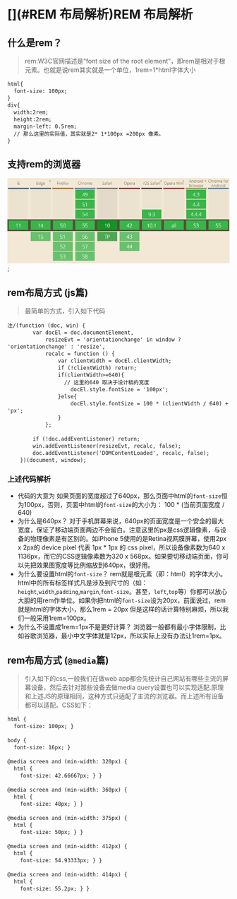 # [](#REM 布局解析)REM 布局解析

## [](#什么是rem？)什么是rem？

> rem:W3C官网描述是“font size of the root element”，即rem是相对于根元素。也就是说rem其实就是一个单位，1rem=1*html字体大小

```
html{
  font-size: 100px;
}
div{
  width:2rem;
  height:2rem;
  margin-left: 0.5rem;
  // 那么这里的实际值，其实就是2* 1*100px =200px 像素。
}

```

## [](#支持rem的浏览器)支持rem的浏览器

![rem](amWiki/images/rem.png);

## [](#rem布局方式 (js篇))rem布局方式 (js篇)

> 最简单的方式，引入如下代码

```
注/(function (doc, win) {
        var docEl = doc.documentElement,
            resizeEvt = 'orientationchange' in window ? 'orientationchange' : 'resize',
            recalc = function () {
                var clientWidth = docEl.clientWidth;
                if (!clientWidth) return;
                if(clientWidth>=640){
                  // 这里的640 取决于设计稿的宽度
                    docEl.style.fontSize = '100px';
                }else{
                    docEl.style.fontSize = 100 * (clientWidth / 640) + 'px';
                }
            };

        if (!doc.addEventListener) return;
        win.addEventListener(resizeEvt, recalc, false);
        doc.addEventListener('DOMContentLoaded', recalc, false);
    })(document, window);

```

### [](#上述代码解析)上述代码解析

*   代码的大意为
    如果页面的宽度超过了640px，那么页面中html的`font-size`恒为100px，否则，页面中html的`font-size`的大小为： 100 * (当前页面宽度 / 640)
*   为什么是640px？
    对于手机屏幕来说，640px的页面宽度是一个安全的最大宽度，保证了移动端页面两边不会留白。注意这里的px是css逻辑像素，与设备的物理像素是有区别的。如iPhone 5使用的是Retina视网膜屏幕，使用2px x 2px的 device pixel 代表 1px * 1px 的 css pixel，所以设备像素数为640 x 1136px，而它的CSS逻辑像素数为320 x 568px。如果要切移动端页面，你可以先把效果图宽度等比例缩放到640px，很好用。
*   为什么要设置html的`font-size`？
    rem就是根元素（即：html）的字体大小。html中的所有标签样式凡是涉及到尺寸的（如：`height`,`width`,`padding`,`margin`,`font-size`。甚至，`left`,`top`等）你都可以放心大胆的用rem作单位。如果你把html的`font-size`设为20px，前面说过，rem就是html的字体大小，那么1rem = 20px 但是这样的话计算特别麻烦，所以我们一般采用1rem=100px。
*   为什么不设置成1rem=1px不是更好计算？
    浏览器一般都有最小字体限制，比如谷歌浏览器，最小中文字体就是12px，所以实际上没有办法让1rem=1px。

## [](#rem布局方式 (@media篇))rem布局方式 (`@media`篇)

> 引入如下的css,一般我们在做web app都会先统计自己网站有哪些主流的屏幕设备，然后去针对那些设备去做media query设置也可以实现适配.原理和上述JS的原理相同，这种方式只适配了主流的浏览器。而上述所有设备都可以适配。CSS如下：

```
html {
  font-size: 100px; }

body {
  font-size: 16px; }

@media screen and (min-width: 320px) {
  html {
    font-size: 42.66667px; } }

@media screen and (min-width: 360px) {
  html {
    font-size: 48px; } }

@media screen and (min-width: 375px) {
  html {
    font-size: 50px; } }

@media screen and (min-width: 412px) {
  html {
    font-size: 54.93333px; } }

@media screen and (min-width: 414px) {
  html {
    font-size: 55.2px; } }

```
